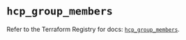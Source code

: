 # `hcp_group_members`

Refer to the Terraform Registry for docs: [`hcp_group_members`](https://registry.terraform.io/providers/hashicorp/hcp/0.87.1/docs/resources/group_members).
